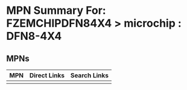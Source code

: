 



# MPN Summary For: FZEMCHIPDFN84X4 > microchip : DFN8-4X4

## MPNs
  

|MPN|Direct Links|Search Links|
| :--- | :--- | :--- |
||||
